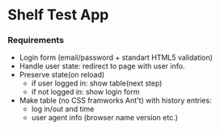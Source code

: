 # Shelf Test App 

### Requirements

- Login form (email/password + standart HTML5 validation)
- Handle user state: redirect to page with user info.
- Preserve state(on reload)
  - if user logged in: show table(next step)
  - if not logged in: show login form
- Make table (no CSS framworks Ant't) with history entries: 
    -  log in/out and time
    -  user agent info (browser name version etc.)
